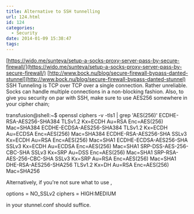 ```yaml
---
title: Alternative to SSH tunnelling
url: 124.html
id: 124
categories:
  - Security
date: 2014-01-09 15:38:47
tags:
---
```


[https://wido.me/sunteya/setup-a-socks-proxy-server-pass-by-secure-firewall/](https://wido.me/sunteya/setup-a-socks-proxy-server-pass-by-secure-firewall/) [http://www.bock.nu/blog/secure-firewall-bypass-danted-stunnel](http://www.bock.nu/blog/secure-firewall-bypass-danted-stunnel) SSH Tunneling is TCP over TCP over a single connection. Rather unreliable. Socks can handle multiple connections in a non-blocking fashion. Also, to give you security on par with SSH, make sure to use AES256 somewhere in your cipher chain;

transfusion@shell:~$ openssl ciphers -v -tls1 | grep 'AES(256)'
ECDHE-RSA-AES256-SHA384 TLSv1.2 Kx=ECDH     Au=RSA  Enc=AES(256)  Mac=SHA384
ECDHE-ECDSA-AES256-SHA384 TLSv1.2 Kx=ECDH     Au=ECDSA Enc=AES(256)  Mac=SHA384
ECDHE-RSA-AES256-SHA    SSLv3 Kx=ECDH     Au=RSA  Enc=AES(256)  Mac=SHA1
ECDHE-ECDSA-AES256-SHA  SSLv3 Kx=ECDH     Au=ECDSA Enc=AES(256)  Mac=SHA1
SRP-DSS-AES-256-CBC-SHA SSLv3 Kx=SRP      Au=DSS  Enc=AES(256)  Mac=SHA1
SRP-RSA-AES-256-CBC-SHA SSLv3 Kx=SRP      Au=RSA  Enc=AES(256)  Mac=SHA1
DHE-RSA-AES256-SHA256   TLSv1.2 Kx=DH       Au=RSA  Enc=AES(256)  Mac=SHA256

Alternatively, if you're not sure what to use ,

options = NO_SSLv2
ciphers = HIGH:MEDIUM

in your stunnel.conf should suffice.
